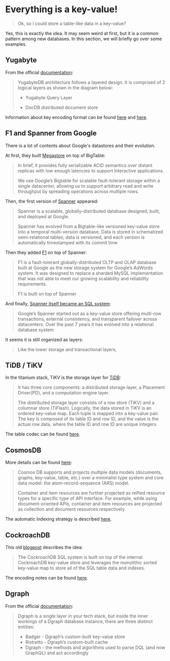# Everything is a key-value!

<!-- toc -->

> Ok, so I could store a table-like data in a key-value?

Yes, this is exactly the idea. It may seem weird at first, but it is a common pattern among new databases. In this section, we will briefly go over some examples.

## Yugabyte

From the official [documentation](https://docs.yugabyte.com/latest/architecture/layered-architecture/):

> YugabyteDB architecture follows a layered design. It is comprised of 2 logical layers as shown in the diagram below:
>
> * Yugabyte Query Layer
> 
> * DocDB distributed document store

Information about key encoding format can be found [here](https://github.com/YugaByte/yugabyte-db/wiki/Low-level-DocDB-key-encoding-format) and [here](https://youtu.be/DAFQcYXK2-o?t=1523).

## F1 and Spanner from Google

There is a lot of contents about Google's datastores and their evolution.

At first, they built [Megastore](https://static.googleusercontent.com/media/research.google.com/en//pubs/archive/36971.pdf) on top of BigTable:

> In brief, it provides fully serializable ACID semantics over distant replicas with low enough latencies to support interactive applications.
>
> We use Google’s Bigtable for scalable fault-tolerant storage within a single datacenter, allowing us to support arbitrary read and write throughput by spreading operations across multiple rows.

Then, the first version of [Spanner](https://www.usenix.org/system/files/conference/osdi12/osdi12-final-16.pdf) appeared:

> Spanner is a scalable, globally-distributed database designed, built, and deployed at Google.
> 
>  Spanner has evolved from a Bigtable-like versioned key-value store into a temporal multi-version database. Data is stored in schematized semi-relational tables; data is versioned, and each version is automatically timestamped with its commit time

Then they added [F1](https://storage.googleapis.com/pub-tools-public-publication-data/pdf/41344.pdf) on top of Spanner:

> F1 is a fault-tolerant globally-distributed OLTP and OLAP database built at Google as the new storage system for Google’s AdWords system. It was designed to replace a sharded MySQL implementation that was not able to meet our growing scalability and reliability requirements.
> 
> F1 is built on top of Spanner

And finally, [Spanner itself became an SQL system](https://storage.googleapis.com/pub-tools-public-publication-data/pdf/acac3b090a577348a7106d09c051c493298ccb1d.pdf):

> Google’s Spanner started out as a key-value store offering multi-row transactions, external consistency, and transparent failover across datacenters. Over the past 7 years it has evolved into a relational database system

It seems it is still organized as layers:

> Like the lower storage and transactional layers, 

## TiDB / TiKV

In the titanium stack, TiKV is the storage layer for [TiDB](https://www.vldb.org/pvldb/vol13/p3072-huang.pdf):

> It has three core components: a distributed storage layer, a Placement Driver(PD), and a computation engine layer.
> 
> The distributed storage layer consists of a row store (TiKV) and a columnar store (TiFlash). Logically, the data stored in TiKV is an ordered key-value map. Each tuple is mapped into a key-value pair. The key is composed of its table ID and row ID, and the value is the actual row data, where the table ID and row ID are unique integers 

The table codec can be found [here](https://github.com/pingcap/tidb/tree/master/tablecodec).

## CosmosDB


More details can be found [here](http://muratbuffalo.blogspot.com/2018/08/azure-cosmos-db.html):

> Cosmos DB supports and projects multiple data models (documents, graphs, key-value, table, etc.) over a minimalist type system and core data model: the atom-record-sequence (ARS) model.
>
> Container and item resources are further projected as reified resource types for a specific type of API interface. For example, while using document-oriented APIs, container and item resources are projected as collection and document resources respectively.

The automatic indexing strategy is described [here](http://www.vldb.org/pvldb/vol8/p1668-shukla.pdf).

## CockroachDB

This old [blogpost](https://www.cockroachlabs.com/blog/sql-in-cockroachdb-mapping-table-data-to-key-value-storage/) describes the idea:

> The CockroachDB SQL system is built on top of the internal CockroachDB key-value store and leverages the monolithic sorted key-value map to store all of the SQL table data and indexes.


The encoding notes can be found [here](https://github.com/cockroachdb/cockroach/blob/master/docs/tech-notes/encoding.md).

## Dgraph

From the official [documentation](https://dgraph.io/docs/dgraph-overview/#dgraph-architecture):

> Dgraph is a single layer in your tech stack, but inside the inner workings of a Dgraph database instance, there are three distinct entities:
>
> * Badger - Dgraph’s custom-built key-value store 
> * Ristretto - Dgraph’s custom-built cache 
> * Dgraph - the methods and algorithms used to parse DQL (and now GraphQL) and act accordingly
